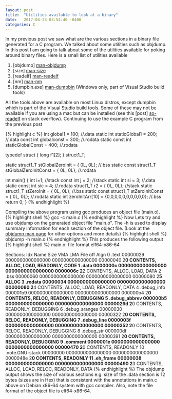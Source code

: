 ```yaml
---
layout: post
title:  "Utilities available to look at a binary"
date:   2017-04-23 03:54:40 -0400
categories: C
---
```

In my previous post we saw what are the various sections in a binary file generated for a C program. We talked about some utilities such as objdump. In this post I am going to talk about some of the utilities available for poking around binary files. Here is a small list of utilities available
1. [objdump] [man-objdump]
2. [size] [man-size]
3. [readelf] [man-readelf]
4. [nm] [man-nm]
5. [dumpbin.exe] [man-dumpbin] (Windows only, part of Visual Studio build tools)

All the tools above are available on most Linux distros, except dumpbin which is part of the Visual Studio build tools. Some of these may not be available if you are using a mac but can be installed (see this [post] [so-readelf] on stack overflow). Continuing to use the example C program from the previous post

{% highlight c %}
int global1 = 100; //.data
static int staticGlobal1 = 200; //.data
const int globalconst = 300; //.rodata
static const int staticGlobalConst = 400; //.rodata


typedef struct {
	long f1[2];
} struct1_T;

static struct1_T stGlobalZeroInit = { 0L, 0L}; //.bss
static const struct1_T stGlobalZeroInitConst = { 0L, 0L}; //.rodata

int main() {
	int i=1; //stack
	const int j = 2; //stack
	static int si = 3; //.data
	static const int sic = 4; //.rodata
	struct1_T r2 = { 0L, 0L}; //stack
	static struct1_T stZeroInit = { 0L, 0L}; //.bss
	static const struct1_T stZeroInitConst = { 0L, 0L}; //.rodata
	static int zeroInitArr[10] = {0,0,0,0,0,0,0,0,0,0}; //.bss
	return 0;
}
{% endhighlight %}

Compiling the above program using gcc produces an object file (main.o).
{% highlight shell %}
gcc -c main.c
{% endhighlight %}
Now Lets try and use objdump on the generated object file "main.o". The -h is used to display summary information for each section of the object file. (Look at the [objdump man page][man-objdump] for other options and more details)
{% highlight shell %}
objdump -h main.o
{% endhighlight %}
This produces the following output
{% highlight shell %}
main.o:     file format elf64-x86-64

Sections:
Idx Name          Size      VMA               LMA               File off  Algn
  0 .text         00000029  0000000000000000  0000000000000000  00000040  2**0
                  CONTENTS, ALLOC, LOAD, READONLY, CODE
  1 .data         0000000c  0000000000000000  0000000000000000  0000006c  2**2
                  CONTENTS, ALLOC, LOAD, DATA
  2 .bss          00000060  0000000000000000  0000000000000000  00000080  2**5
                  ALLOC
  3 .rodata       00000034  0000000000000000  0000000000000000  00000080  2**4
                  CONTENTS, ALLOC, LOAD, READONLY, DATA
  4 .debug_info   000001b9  0000000000000000  0000000000000000  000000b4  2**0
                  CONTENTS, RELOC, READONLY, DEBUGGING
  5 .debug_abbrev 000000b5  0000000000000000  0000000000000000  0000026d  2**0
                  CONTENTS, READONLY, DEBUGGING
  6 .debug_aranges 00000030  0000000000000000  0000000000000000  00000322  2**0
                  CONTENTS, RELOC, READONLY, DEBUGGING
  7 .debug_line   0000003f  0000000000000000  0000000000000000  00000352  2**0
                  CONTENTS, RELOC, READONLY, DEBUGGING
  8 .debug_str    000000df  0000000000000000  0000000000000000  00000391  2**0
                  CONTENTS, READONLY, DEBUGGING
  9 .comment      0000001e  0000000000000000  0000000000000000  00000470  2**0
                  CONTENTS, READONLY
 10 .note.GNU-stack 00000000  0000000000000000  0000000000000000  0000048e  2**0
                  CONTENTS, READONLY
 11 .eh_frame     00000038  0000000000000000  0000000000000000  00000490  2**3
                  CONTENTS, ALLOC, LOAD, RELOC, READONLY, DATA
{% endhighlight %}
The objdump output shows the size of various sections e.g. size of the .data section is 12 bytes (sizes are in Hex) that is consistent with the annotations in main.c above on Debian x86-64 system with gcc compiler. Also, note the file format of the object file is elf64-x86-64.

[man-objdump]: https://linux.die.net/man/1/objdump
[man-size]: https://linux.die.net/man/1/size
[man-dumpbin]: https://msdn.microsoft.com/en-us/library/c1h23y6c.aspx
[man-readelf]: https://linux.die.net/man/1/readelf
[man-nm]: https://linux.die.net/man/1/nm
[so-readelf]: http://stackoverflow.com/questions/3286675/readelf-like-tool-for-mac-os-x